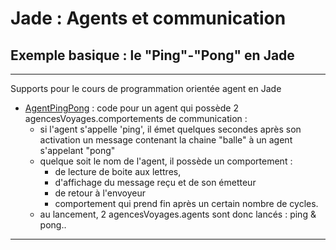 # Jade : Agents et communication

## Exemple basique : le "Ping"-"Pong" en Jade

---

Supports pour le cours de programmation orientée agent en Jade
- [AgentPingPong](https://github.com/EmmanuelADAM/jade/blob/master/pingPong/AgentPingPong.java) : code pour un agent qui possède 2 agencesVoyages.comportements de communication : 
  - si l'agent s'appelle 'ping', il émet quelques secondes après son activation un message contenant la chaine "balle" à un agent s'appelant "pong"
  - quelque soit le nom de l'agent, il possède un comportement : 
    - de lecture de boite aux lettres, 
    - d'affichage du message reçu et de son émetteur
    - de retour à l'envoyeur
    - comportement qui prend fin après un certain nombre de cycles.
  - au lancement, 2 agencesVoyages.agents sont donc lancés : ping & pong.. 
---